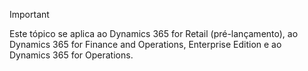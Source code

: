 > [!IMPORTANT]
> Este tópico se aplica ao Dynamics 365 for Retail (pré-lançamento), ao Dynamics 365 for Finance and Operations, Enterprise Edition e ao Dynamics 365 for Operations.
